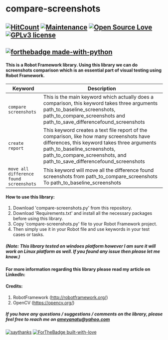 # compare-screenshots

[![HitCount](http://hits.dwyl.io/ameyanatu/compare-screenshots.svg)](http://hits.dwyl.io/ameyanatu/compare-screenshots)
[![Maintenance](https://img.shields.io/badge/Maintained%3F-yes-green.svg)](https://github.com/ameyanatu/compare-screenshots/blob/master/compare-screenshots.py/graphs/commit-activity)
[![Open Source Love](https://badges.frapsoft.com/os/v1/open-source.svg?v=103)](https://github.com/ellerbrock/open-source-badges/)
[![GPLv3 license](https://img.shields.io/badge/License-GPLv3-blue.svg)](http://perso.crans.org/besson/LICENSE.html)
----------------------------------------------------------------------------------------------------------------------------------------
[![forthebadge made-with-python](http://ForTheBadge.com/images/badges/made-with-python.svg)](https://www.python.org/)
----------------------------------------------------------------------------------------------------------------------------------------

#### This is a Robot Framework library. Using this library we can do screenshots comparison which is an essential part of visual testing using Robot Framework.

| Keyword      | Description                    |
| ------------- | ------------------------------ |
| `compare screenshots`| This is the main keyword which actually does a comparison, this keyword takes three arguments path_to_baseline_screenshots, path_to_compare_screenshots and path_to_save_differencefound_screenshots|
| `create report`| This keyword creates a text file report of the comparison, like how many screenshots have differences, this keyword takes three arguments path_to_baseline_screenshots, path_to_compare_screenshots, and path_to_save_differencefound_screenshots|
| `move all difference found screenshots`| This keyword will move all the difference found screenshots from path_to_compare_screenshots To path_to_baseline_screenshots

#### How to use this library:

1. Download 'compare-screenshots.py' from this repository.
2. Download 'Requirements.txt' and install all the necessary packages before using this library.
3. Copy 'compare-screenshots.py' file to your Robot Framework project.
4. Then simply use it in your Robot file and use keywords in your test cases or tasks. 

##### (Note: This library tested on windoes platform however I am sure it will work on Linux platform as well. If you found any issue then please let me know.)

#### For more information regarding this library please read my article on LinkedIn: 

#### Credits:

1. RobotFramework (http://robotframework.org/)
2. OpenCV (https://opencv.org/)


##### If you have any questions / suggestions / comments on the library, please feel free to reach me on ameyanatu@yahoo.com


[![saythanks](https://img.shields.io/badge/say-thanks-ff69b4.svg)](https://saythanks.io/to/ameyanatu)
[![ForTheBadge built-with-love](http://ForTheBadge.com/images/badges/built-with-love.svg)](https://GitHub.com/ameyanatu/)
